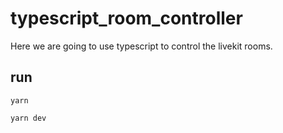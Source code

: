 # typescript_room_controller
Here we are going to use typescript to control the livekit rooms.

## run
```
yarn

yarn dev
```

<!-- ## Build
```bash
docker buildx build --platform linux/amd64 --tag weloveparty_roommanageservice .

docker run --rm --platform linux/amd64 --name weloveparty_roommanageservice \
--mount type=bind,source="$(pwd)"/livekit.yaml,target=/code/livekit.yaml \
weloveparty_roommanageservice
``` -->
